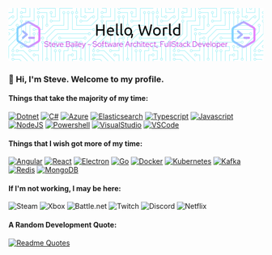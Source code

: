 ![Header](./header.png)
### 👋 Hi, I'm Steve.  Welcome to my profile.
<!--
I'm using badges from SkillIcons for technology stuff: https://github.com/tandpfun/skill-icons
-->
#### Things that take the majority of my time:
[![Dotnet](https://skillicons.dev/icons?i=dotnet)](https://dotnet.microsoft.com/en-us/)
[![C#](https://skillicons.dev/icons?i=cs)](https://dotnet.microsoft.com/en-us/languages/csharp)
[![Azure](https://skillicons.dev/icons?i=azure)](https://azure.microsoft.com/en-us/)
[![Elasticsearch](https://skillicons.dev/icons?i=elasticsearch)](https://www.elastic.co/elasticsearch)
[![Typescript](https://skillicons.dev/icons?i=ts)](https://www.typescriptlang.org/)
[![Javascript](https://skillicons.dev/icons?i=js)](https://developer.mozilla.org/en-US/docs/Web/JavaScript)
[![NodeJS](https://skillicons.dev/icons?i=nodejs)](https://nodejs.org/en/about)
[![Powershell](https://skillicons.dev/icons?i=powershell)](https://learn.microsoft.com/en-us/powershell/)
[![VisualStudio](https://skillicons.dev/icons?i=visualstudio)](https://visualstudio.microsoft.com/)
[![VSCode](https://skillicons.dev/icons?i=vscode)](https://code.visualstudio.com/)
<!-- This could've all been this one line, but I like individual links to the technology sites themselves
[![Getting the bulk of my time:](https://skillicons.dev/icons?i=dotnet,cs,azure,elasticsearch,ts,js,nodejs,powershell,visualstudio,vscode)](https://skillicons.dev)
-->

#### Things that I wish got more of my time:
[![Angular](https://skillicons.dev/icons?i=angular)](https://angular.io/)
[![React](https://skillicons.dev/icons?i=react)](https://react.dev/)
[![Electron](https://skillicons.dev/icons?i=electron)](https://www.electronjs.org/)
[![Go](https://skillicons.dev/icons?i=go)](https://go.dev/)
[![Docker](https://skillicons.dev/icons?i=docker)](https://www.docker.com/)
[![Kubernetes](https://skillicons.dev/icons?i=kubernetes)](https://kubernetes.io/)
[![Kafka](https://skillicons.dev/icons?i=kafka)](https://kafka.apache.org/)
[![Redis](https://skillicons.dev/icons?i=redis)](https://redis.io/)
[![MongoDB](https://skillicons.dev/icons?i=mongodb)](https://www.mongodb.com/)
<!--[![I'd rather spend time on:](https://skillicons.dev/icons?i=angular,react,electron,go,docker,kubernetes,kafka,redis,mongodb)](https://skillicons.dev)-->

#### If I'm not working, I may be here:
![Steam](https://img.shields.io/badge/steam-%23000000.svg?style=for-the-badge&logo=steam&logoColor=white)
![Xbox](https://img.shields.io/badge/xbox-%23107C10.svg?style=for-the-badge&logo=xbox&logoColor=white)
![Battle.net](https://img.shields.io/badge/battle.net-%2300AEFF.svg?style=for-the-badge&logo=battle.net&logoColor=white)
![Twitch](https://img.shields.io/badge/Twitch-%239146FF.svg?style=for-the-badge&logo=Twitch&logoColor=white)
![Discord](https://img.shields.io/badge/Discord-%235865F2.svg?style=for-the-badge&logo=discord&logoColor=white)
![Netflix](https://img.shields.io/badge/Netflix-E50914?style=for-the-badge&logo=netflix&logoColor=white)

#### A Random Development Quote:
[![Readme Quotes](https://quotes-github-readme.vercel.app/api?type=horizontal&theme=dark)](https://google.com)


<!--
**steven-bailey/steven-bailey** is a ✨ _special_ ✨ repository because its `README.md` (this file) appears on your GitHub profile.

Here are some ideas to get you started:

- 🔭 I’m currently working on ...
- 🌱 I’m currently learning ...
- 👯 I’m looking to collaborate on ...
- 🤔 I’m looking for help with ...
- 💬 Ask me about ...
- 📫 How to reach me: ...
- 😄 Pronouns: ...
- ⚡ Fun fact: ...
-->
